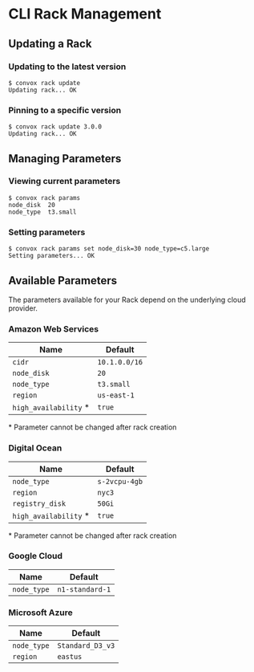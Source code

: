 # CLI Rack Management

## Updating a Rack

### Updating to the latest version

    $ convox rack update
    Updating rack... OK

### Pinning to a specific version

    $ convox rack update 3.0.0
    Updating rack... OK

## Managing Parameters

### Viewing current parameters

    $ convox rack params
    node_disk  20
    node_type  t3.small

### Setting parameters

    $ convox rack params set node_disk=30 node_type=c5.large
    Setting parameters... OK

## Available Parameters

The parameters available for your Rack depend on the underlying cloud provider.

### Amazon Web Services

| Name                  | Default       |
|-----------------------|---------------|
| `cidr`                | `10.1.0.0/16` |
| `node_disk`           | `20`          |
| `node_type`           | `t3.small`    |
| `region`              | `us-east-1`   |
| `high_availability` * | `true`        |

\* Parameter cannot be changed after rack creation

### Digital Ocean

| Name                  | Default       |
|-----------------------|---------------|
| `node_type`           | `s-2vcpu-4gb` |
| `region`              | `nyc3`        |
| `registry_disk`       | `50Gi`        |
| `high_availability` * | `true`        |

\* Parameter cannot be changed after rack creation


### Google Cloud

| Name        | Default         |
| ----------- | --------------- |
| `node_type` | `n1-standard-1` |

### Microsoft Azure

| Name        | Default          |
| ----------- | ---------------- |
| `node_type` | `Standard_D3_v3` |
| `region`    | `eastus`         |
